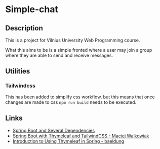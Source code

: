 # Simple-chat

## Description

This is a project for Vilnius University Web Programming course.

What this aims to be is a simple fronted where a user may join a group where they are able to send
and receive messages.

## Utilities

### Tailwindcss

This has been added to simplify css workflow, but this means that once changes are made to
css `npm run build` needs to be executed.

## Links

- [Spring Boot and Several Dependencies](https://spring.io)
- [Spring Boot with Thymeleaf and TailwindCSS - Maciej Walkowiak](https://maciejwalkowiak.com/blog/spring-boot-thymeleaf-tailwindcss/) 
- [Introduction to Using Thymeleaf in Spring - baeldung](https://www.baeldung.com/thymeleaf-in-spring-mvc)